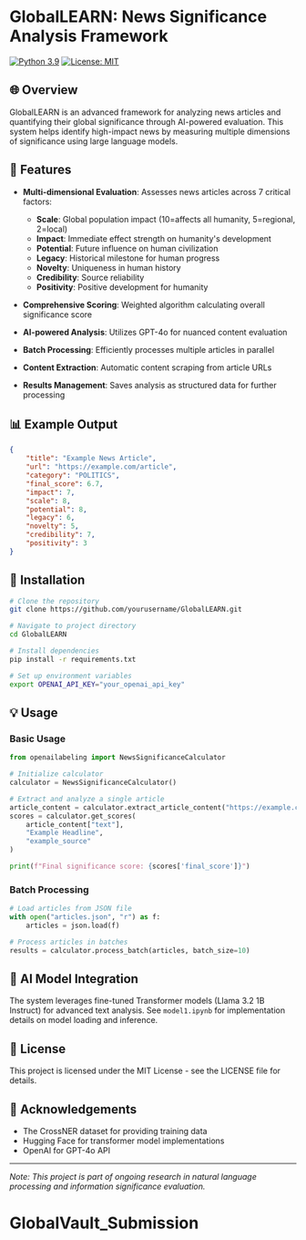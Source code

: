 # GlobalLEARN: News Significance Analysis Framework

[![Python 3.9](https://img.shields.io/badge/python-3.9-blue.svg)](https://www.python.org/downloads/release/python-390/)
[![License: MIT](https://img.shields.io/badge/License-MIT-yellow.svg)](https://opensource.org/licenses/MIT)

## 🌐 Overview

GlobalLEARN is an advanced framework for analyzing news articles and quantifying their global significance through AI-powered evaluation. This system helps identify high-impact news by measuring multiple dimensions of significance using large language models.

## 🚀 Features

- **Multi-dimensional Evaluation**: Assesses news articles across 7 critical factors:
  - **Scale**: Global population impact (10=affects all humanity, 5=regional, 2=local)
  - **Impact**: Immediate effect strength on humanity's development
  - **Potential**: Future influence on human civilization
  - **Legacy**: Historical milestone for human progress
  - **Novelty**: Uniqueness in human history
  - **Credibility**: Source reliability
  - **Positivity**: Positive development for humanity

- **Comprehensive Scoring**: Weighted algorithm calculating overall significance score
- **AI-powered Analysis**: Utilizes GPT-4o for nuanced content evaluation
- **Batch Processing**: Efficiently processes multiple articles in parallel
- **Content Extraction**: Automatic content scraping from article URLs
- **Results Management**: Saves analysis as structured data for further processing

## 📊 Example Output

```json
{
    "title": "Example News Article",
    "url": "https://example.com/article",
    "category": "POLITICS",
    "final_score": 6.7,
    "impact": 7,
    "scale": 8,
    "potential": 8,
    "legacy": 6,
    "novelty": 5,
    "credibility": 7,
    "positivity": 3
}
```

## 🔧 Installation

```bash
# Clone the repository
git clone https://github.com/yourusername/GlobalLEARN.git

# Navigate to project directory
cd GlobalLEARN

# Install dependencies
pip install -r requirements.txt

# Set up environment variables
export OPENAI_API_KEY="your_openai_api_key"
```

## 💡 Usage

### Basic Usage

```python
from openailabeling import NewsSignificanceCalculator

# Initialize calculator
calculator = NewsSignificanceCalculator()

# Extract and analyze a single article
article_content = calculator.extract_article_content("https://example.com/article")
scores = calculator.get_scores(
    article_content["text"],
    "Example Headline",
    "example_source"
)

print(f"Final significance score: {scores['final_score']}")
```

### Batch Processing

```python
# Load articles from JSON file
with open("articles.json", "r") as f:
    articles = json.load(f)

# Process articles in batches
results = calculator.process_batch(articles, batch_size=10)
```

## 🧠 AI Model Integration

The system leverages fine-tuned Transformer models (Llama 3.2 1B Instruct) for advanced text analysis. See `model1.ipynb` for implementation details on model loading and inference.

## 📝 License

This project is licensed under the MIT License - see the LICENSE file for details.

## 🙏 Acknowledgements

- The CrossNER dataset for providing training data
- Hugging Face for transformer model implementations
- OpenAI for GPT-4o API

---

*Note: This project is part of ongoing research in natural language processing and information significance evaluation.*
# GlobalVault_Submission
